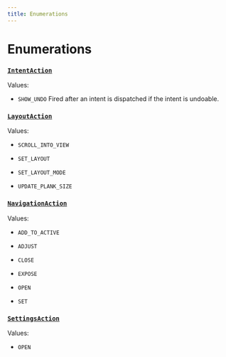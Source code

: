 ```yaml
---
title: Enumerations
---
```

# Enumerations
### [`IntentAction`](https://github.com/dxos/dxos/blob/a81c792ef/packages/sdk/app-framework/src/plugins/IntentPlugin/provides.ts#L30)



Values:
- `SHOW_UNDO` Fired after an intent is dispatched if the intent is undoable.


### [`LayoutAction`](https://github.com/dxos/dxos/blob/a81c792ef/packages/sdk/app-framework/src/plugins/common/layout.ts#L94)



Values:
- `SCROLL_INTO_VIEW` 

- `SET_LAYOUT` 

- `SET_LAYOUT_MODE` 

- `UPDATE_PLANK_SIZE` 


### [`NavigationAction`](https://github.com/dxos/dxos/blob/a81c792ef/packages/sdk/app-framework/src/plugins/common/navigation.ts#L142)



Values:
- `ADD_TO_ACTIVE` 

- `ADJUST` 

- `CLOSE` 

- `EXPOSE` 

- `OPEN` 

- `SET` 


### [`SettingsAction`](https://github.com/dxos/dxos/blob/a81c792ef/packages/sdk/app-framework/src/plugins/common/settings.ts#L20)



Values:
- `OPEN` 


